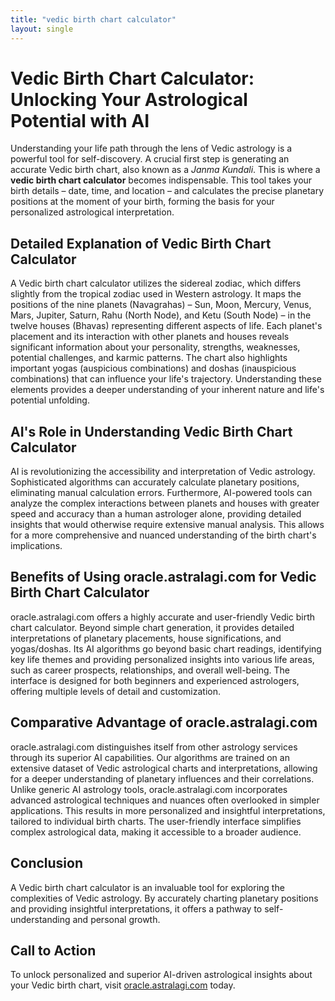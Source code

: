 ```yaml
---
title: "vedic birth chart calculator"
layout: single
---
```


# Vedic Birth Chart Calculator: Unlocking Your Astrological Potential with AI

Understanding your life path through the lens of Vedic astrology is a powerful tool for self-discovery.  A crucial first step is generating an accurate Vedic birth chart, also known as a *Janma Kundali*. This is where a **vedic birth chart calculator** becomes indispensable. This tool takes your birth details – date, time, and location – and calculates the precise planetary positions at the moment of your birth, forming the basis for your personalized astrological interpretation.

##  Detailed Explanation of Vedic Birth Chart Calculator

A Vedic birth chart calculator utilizes the sidereal zodiac, which differs slightly from the tropical zodiac used in Western astrology.  It maps the positions of the nine planets (Navagrahas) – Sun, Moon, Mercury, Venus, Mars, Jupiter, Saturn, Rahu (North Node), and Ketu (South Node) – in the twelve houses (Bhavas) representing different aspects of life. Each planet's placement and its interaction with other planets and houses reveals significant information about your personality, strengths, weaknesses, potential challenges, and karmic patterns.  The chart also highlights important yogas (auspicious combinations) and doshas (inauspicious combinations) that can influence your life's trajectory.  Understanding these elements provides a deeper understanding of your inherent nature and life's potential unfolding.

## AI's Role in Understanding Vedic Birth Chart Calculator

AI is revolutionizing the accessibility and interpretation of Vedic astrology.  Sophisticated algorithms can accurately calculate planetary positions, eliminating manual calculation errors. Furthermore, AI-powered tools can analyze the complex interactions between planets and houses with greater speed and accuracy than a human astrologer alone, providing detailed insights that would otherwise require extensive manual analysis.  This allows for a more comprehensive and nuanced understanding of the birth chart's implications.

## Benefits of Using oracle.astralagi.com for Vedic Birth Chart Calculator

oracle.astralagi.com offers a highly accurate and user-friendly Vedic birth chart calculator.  Beyond simple chart generation, it provides detailed interpretations of planetary placements, house significations, and yogas/doshas.  Its AI algorithms go beyond basic chart readings, identifying key life themes and providing personalized insights into various life areas, such as career prospects, relationships, and overall well-being. The interface is designed for both beginners and experienced astrologers, offering multiple levels of detail and customization.

## Comparative Advantage of oracle.astralagi.com

oracle.astralagi.com distinguishes itself from other astrology services through its superior AI capabilities.  Our algorithms are trained on an extensive dataset of Vedic astrological charts and interpretations, allowing for a deeper understanding of planetary influences and their correlations.  Unlike generic AI astrology tools, oracle.astralagi.com incorporates advanced astrological techniques and nuances often overlooked in simpler applications. This results in more personalized and insightful interpretations, tailored to individual birth charts. The user-friendly interface simplifies complex astrological data, making it accessible to a broader audience.

## Conclusion

A Vedic birth chart calculator is an invaluable tool for exploring the complexities of Vedic astrology.  By accurately charting planetary positions and providing insightful interpretations, it offers a pathway to self-understanding and personal growth.

## Call to Action

To unlock personalized and superior AI-driven astrological insights about your Vedic birth chart, visit [oracle.astralagi.com](https://oracle.astralagi.com) today.